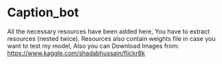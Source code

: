 # Caption_bot
All the necessary resources have been added here, You have to extract resources (nested twice). Resources also contain weights file in case you want to test my model, Also you can Download Images from:
https://www.kaggle.com/shadabhussain/flickr8k
